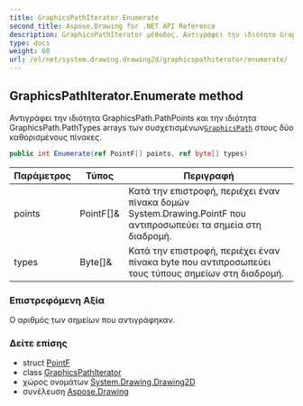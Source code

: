 ```yaml
---
title: GraphicsPathIterator.Enumerate
second_title: Aspose.Drawing for .NET API Reference
description: GraphicsPathIterator μέθοδος. Αντιγράφει την ιδιότητα GraphicsPath.PathPoints και την ιδιότητα GraphicsPath.PathTypes arrays των συσχετισμένωνGraphicsPath στους δύο καθορισμένους πίνακες.
type: docs
weight: 60
url: /el/net/system.drawing.drawing2d/graphicspathiterator/enumerate/
---
```

## GraphicsPathIterator.Enumerate method

Αντιγράφει την ιδιότητα GraphicsPath.PathPoints και την ιδιότητα GraphicsPath.PathTypes arrays των συσχετισμένων[`GraphicsPath`](../../graphicspath/) στους δύο καθορισμένους πίνακες.

```csharp
public int Enumerate(ref PointF[] points, ref byte[] types)
```

| Παράμετρος | Τύπος | Περιγραφή |
| --- | --- | --- |
| points | PointF[]& | Κατά την επιστροφή, περιέχει έναν πίνακα δομών System.Drawing.PointF που αντιπροσωπεύει τα σημεία στη διαδρομή. |
| types | Byte[]& | Κατά την επιστροφή, περιέχει έναν πίνακα byte που αντιπροσωπεύει τους τύπους σημείων στη διαδρομή. |

### Επιστρεφόμενη Αξία

Ο αριθμός των σημείων που αντιγράφηκαν.

### Δείτε επίσης

* struct [PointF](../../../system.drawing/pointf/)
* class [GraphicsPathIterator](../)
* χώρος ονομάτων [System.Drawing.Drawing2D](../../graphicspathiterator/)
* συνέλευση [Aspose.Drawing](../../../)


